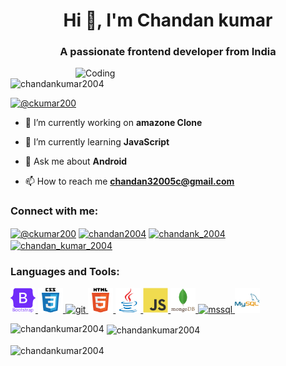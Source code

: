 <h1 align="center">Hi 👋, I'm Chandan kumar</h1>
<h3 align="center">A passionate frontend developer from India</h3>
<img align="right" alt="Coding" width="400" src="[C:\Users\chand\Downloads\image.gif](https://www.google.com/imgres?q=animated%20coding%20gif%20for%20github&imgurl=https%3A%2F%2Fraw.githubusercontent.com%2FHarsh-Singh-Rajput%2FHarsh-Singh-Rajput%2Fmaster%2Fanimated.gif&imgrefurl=https%3A%2F%2Fgithub.com%2FHarsh-Singh-Rajput%2FHarsh-Singh-Rajput&docid=klS56PrgahO6TM&tbnid=uYYa30tHbsaH2M&vet=12ahUKEwjHtbPKl8uJAxWuxDgGHedIPSQQM3oECDkQAA..i&w=800&h=600&hcb=2&itg=1&ved=2ahUKEwjHtbPKl8uJAxWuxDgGHedIPSQQM3oECDkQAA)">

<p align="left"> <img src="https://komarev.com/ghpvc/?username=chandankumar2004&label=Profile%20views&color=0e75b6&style=flat" alt="chandankumar2004" /> </p>

<p align="left"> <a href="https://twitter.com/@ckumar200" target="blank"><img src="https://img.shields.io/twitter/follow/@ckumar200?logo=twitter&style=for-the-badge" alt="@ckumar200" /></a> </p>

- 🔭 I’m currently working on **amazone Clone**

- 🌱 I’m currently learning **JavaScript**

- 💬 Ask me about **Android**

- 📫 How to reach me **chandan32005c@gmail.com**

<h3 align="left">Connect with me:</h3>
<p align="left">
<a href="https://twitter.com/@ckumar200" target="blank"><img align="center" src="https://raw.githubusercontent.com/rahuldkjain/github-profile-readme-generator/master/src/images/icons/Social/twitter.svg" alt="@ckumar200" height="30" width="40" /></a>
<a href="https://linkedin.com/in/chandan2004" target="blank"><img align="center" src="https://raw.githubusercontent.com/rahuldkjain/github-profile-readme-generator/master/src/images/icons/Social/linked-in-alt.svg" alt="chandan2004" height="30" width="40" /></a>
<a href="https://instagram.com/chandank_2004" target="blank"><img align="center" src="https://raw.githubusercontent.com/rahuldkjain/github-profile-readme-generator/master/src/images/icons/Social/instagram.svg" alt="chandank_2004" height="30" width="40" /></a>
<a href="https://www.leetcode.com/chandan_kumar_2004" target="blank"><img align="center" src="https://raw.githubusercontent.com/rahuldkjain/github-profile-readme-generator/master/src/images/icons/Social/leet-code.svg" alt="chandan_kumar_2004" height="30" width="40" /></a>
</p>

<h3 align="left">Languages and Tools:</h3>
<p align="left"> <a href="https://getbootstrap.com" target="_blank" rel="noreferrer"> <img src="https://raw.githubusercontent.com/devicons/devicon/master/icons/bootstrap/bootstrap-plain-wordmark.svg" alt="bootstrap" width="40" height="40"/> </a> <a href="https://www.w3schools.com/css/" target="_blank" rel="noreferrer"> <img src="https://raw.githubusercontent.com/devicons/devicon/master/icons/css3/css3-original-wordmark.svg" alt="css3" width="40" height="40"/> </a> <a href="https://git-scm.com/" target="_blank" rel="noreferrer"> <img src="https://www.vectorlogo.zone/logos/git-scm/git-scm-icon.svg" alt="git" width="40" height="40"/> </a> <a href="https://www.w3.org/html/" target="_blank" rel="noreferrer"> <img src="https://raw.githubusercontent.com/devicons/devicon/master/icons/html5/html5-original-wordmark.svg" alt="html5" width="40" height="40"/> </a> <a href="https://www.java.com" target="_blank" rel="noreferrer"> <img src="https://raw.githubusercontent.com/devicons/devicon/master/icons/java/java-original.svg" alt="java" width="40" height="40"/> </a> <a href="https://developer.mozilla.org/en-US/docs/Web/JavaScript" target="_blank" rel="noreferrer"> <img src="https://raw.githubusercontent.com/devicons/devicon/master/icons/javascript/javascript-original.svg" alt="javascript" width="40" height="40"/> </a> <a href="https://www.mongodb.com/" target="_blank" rel="noreferrer"> <img src="https://raw.githubusercontent.com/devicons/devicon/master/icons/mongodb/mongodb-original-wordmark.svg" alt="mongodb" width="40" height="40"/> </a> <a href="https://www.microsoft.com/en-us/sql-server" target="_blank" rel="noreferrer"> <img src="https://www.svgrepo.com/show/303229/microsoft-sql-server-logo.svg" alt="mssql" width="40" height="40"/> </a> <a href="https://www.mysql.com/" target="_blank" rel="noreferrer"> <img src="https://raw.githubusercontent.com/devicons/devicon/master/icons/mysql/mysql-original-wordmark.svg" alt="mysql" width="40" height="40"/> </a> </p>

<p><img align="left" src="https://github-readme-stats.vercel.app/api/top-langs?username=chandankumar2004&show_icons=true&locale=en&layout=compact" alt="chandankumar2004" /></p>

<p>&nbsp;<img align="center" src="https://github-readme-stats.vercel.app/api?username=chandankumar2004&show_icons=true&locale=en" alt="chandankumar2004" /></p>

<p><img align="center" src="https://github-readme-streak-stats.herokuapp.com/?user=chandankumar2004&" alt="chandankumar2004" /></p>
